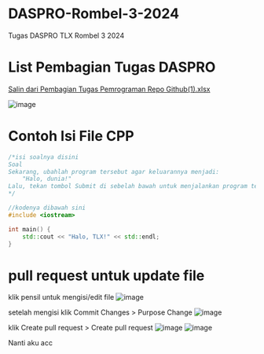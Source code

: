 # DASPRO-Rombel-3-2024
Tugas DASPRO TLX Rombel 3 2024

# List Pembagian Tugas DASPRO
[Salin dari Pembagian Tugas Pemrograman Repo Github(1).xlsx](https://github.com/user-attachments/files/17277521/Salin.dari.Pembagian.Tugas.Pemrograman.Repo.Github.1.xlsx)

![image](https://github.com/user-attachments/assets/480b2d4a-22e9-4b9e-8989-6b91388495d5)

# Contoh Isi File CPP
```cpp
/*isi soalnya disini
Soal
Sekarang, ubahlah program tersebut agar keluarannya menjadi:
    "Halo, dunia!"
Lalu, tekan tombol Submit di sebelah bawah untuk menjalankan program tersebut. Setelah dijalankan, keluarannya akan tercetak di bawah.
*/

//kodenya dibawah sini
#include <iostream>

int main() {
    std::cout << "Halo, TLX!" << std::endl;
}
```
# pull request untuk update file
klik pensil untuk mengisi/edit file 
![image](https://github.com/user-attachments/assets/5bb70361-1e90-4939-b878-43e5b6e09e59)

setelah mengisi klik Commit Changes > Purpose Change
![image](https://github.com/user-attachments/assets/067f0229-5ee7-4ace-bac5-40d4523bb2ae)

klik Create pull request > Create pull request
![image](https://github.com/user-attachments/assets/0c8fe4cf-f6e4-4141-858b-b6216eb2a853)
![image](https://github.com/user-attachments/assets/0a984774-b652-490e-b676-9b4187e6b380)

Nanti aku acc





